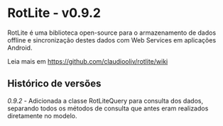# RotLite - v0.9.2

RotLite é uma biblioteca open-source para o armazenamento de dados offline e sincronização destes dados com Web Services em aplicações Android.

Leia mais em https://github.com/claudiooliv/rotlite/wiki

## Histórico de versões

*0.9.2* - Adicionada a classe RotLiteQuery para consulta dos dados, separando todos os métodos de consulta que antes eram realizados diretamente no modelo.
